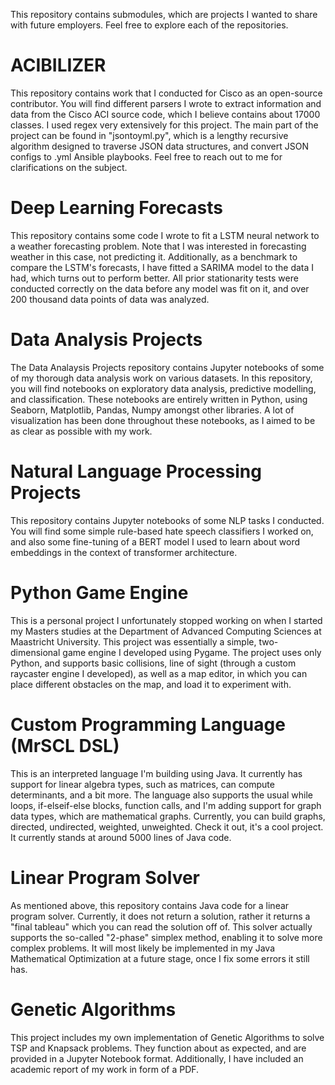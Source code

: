 This repository contains submodules, which are projects I wanted to share with future employers. Feel free to explore each of the repositories.

# ACIBILIZER
This repository contains work that I conducted for Cisco as an open-source contributor. You will find different parsers I wrote to extract information and data from the Cisco ACI source code, which I believe contains about 17000 classes. I used regex very extensively for this project. The main part of the project can be found in "jsontoyml.py", which is a lengthy recursive algorithm designed to traverse JSON data structures, and convert JSON configs to .yml Ansible playbooks. Feel free to reach out to me for clarifications on the subject. 

# Deep Learning Forecasts
This repository contains some code I wrote to fit a LSTM neural network to a weather forecasting problem. Note that I was interested in forecasting weather in this case, not predicting it. Additionally, as a benchmark to compare the LSTM's forecasts, I have fitted a SARIMA model to the data I had, which turns out to perform better. All prior stationarity tests were conducted correctly on the data before any model was fit on it, and over 200 thousand data points of data was analyzed. 

# Data Analysis Projects
The Data Analaysis Projects repository contains Jupyter notebooks of some of my thorough data analysis work on various datasets. In this repository, you will find notebooks on exploratory data analysis, predictive modelling, and classification. These notebooks are entirely written in Python, using Seaborn, Matplotlib, Pandas, Numpy amongst other libraries. A lot of visualization has been done throughout these notebooks, as I aimed to be as clear as possible with my work.

# Natural Language Processing Projects
This repository contains Jupyter notebooks of some NLP tasks I conducted. You will find some simple rule-based hate speech classifiers I worked on, and also some fine-tuning of a BERT model I used to learn about word embeddings in the context of transformer architecture. 

# Python Game Engine
This is a personal project I unfortunately stopped working on when I started my Masters studies at the Department of Advanced Computing Sciences at Maastricht University. This project was essentially a simple, two-dimensional game engine I developed using Pygame. The project uses only Python, and supports basic collisions, line of sight (through a custom raycaster engine I developed), as well as a map editor, in which you can place different obstacles on the map, and load it to experiment with.

# Custom Programming Language (MrSCL DSL)
This is an interpreted language I'm building using Java. It currently has support for linear algebra types, such as matrices, can compute determinants, and a bit more. The language also supports the usual while loops, if-elseif-else blocks, function calls, and I'm adding support for graph data types, which are mathematical graphs. Currently, you can build graphs, directed, undirected, weighted, unweighted. Check it out, it's a cool project. It currently stands at around 5000 lines of Java code. 

# Linear Program Solver
As mentioned above, this repository contains Java code for a linear program solver. Currently, it does not return a solution, rather it returns a "final tableau" which you can read the solution off of. This solver actually supports the so-called "2-phase" simplex method, enabling it to solve more complex problems. It will most likely be implemented in my Java Mathematical Optimization at a future stage, once I fix some errors it still has. 

# Genetic Algorithms
This project includes my own implementation of Genetic Algorithms to solve TSP and Knapsack problems. They function about as expected, and are provided in a Jupyter Notebook format. Additionally, I have included an academic report of my work in form of a PDF. 
